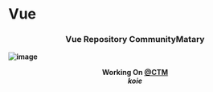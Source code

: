 # Vue
<div align="center">
    <h3> <strong> Vue Repository CommunityMatary</h3>
</div>


![image](https://user-images.githubusercontent.com/92306660/164239568-7d4ea661-e90b-43d5-969e-5c2feef4e889.png)
    
    
    
    
    
<div align="center">
    <b> Working On <a href="https://github.com/CMTFAM">@CTM</a></br><em> koie </em> </b>
</div>
 
